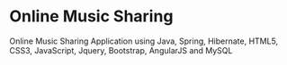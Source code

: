 <h1>Online Music Sharing</h1>

Online Music Sharing Application using Java, Spring, Hibernate, HTML5, CSS3, JavaScript, Jquery, Bootstrap, AngularJS and MySQL